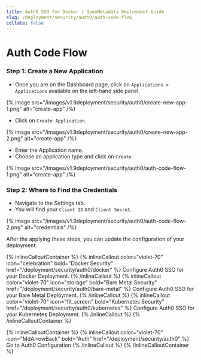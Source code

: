 ```yaml
---
title: Auth0 SSO for Docker | OpenMetadata Deployment Guide
slug: /deployment/security/auth0/auth-code-flow
collate: false
---
```


# Auth Code Flow

### Step 1: Create a New Application

- Once you are on the Dashboard page, click on `Applications > Applications` available on the left-hand side panel.

{% image 
src="/images/v1.9deployment/security/auth0/create-new-app-1.png" 
alt="create-app" /%}

- Click on `Create Application`.

{% image 
src="/images/v1.9deployment/security/auth0/create-new-app-2.png" 
alt="create-app" /%}

- Enter the Application name.
- Choose an application type and click on `Create`.

{% image 
src="/images/v1.9deployment/security/auth0/auth-code-flow-1.png" 
alt="create-app" /%}

### Step 2: Where to Find the Credentials

- Navigate to the Settings tab. 
- You will find your `Client ID` and `Client Secret`.

{% image 
src="/images/v1.9deployment/security/auth0/auth-code-flow-2.png" 
alt="credentials" /%}

After the applying these steps, you can update the configuration of your deployment:

{% inlineCalloutContainer %}
  {% inlineCallout
    color="violet-70"
    icon="celebration"
    bold="Docker Security"
    href="/deployment/security/auth0/docker" %}
    Configure Auth0 SSO for your Docker Deployment.
  {% /inlineCallout %}
  {% inlineCallout
    color="violet-70"
    icon="storage"
    bold="Bare Metal Security"
    href="/deployment/security/auth0/bare-metal" %}
    Configure Auth0 SSO for your Bare Metal Deployment.
  {% /inlineCallout %}
  {% inlineCallout
    color="violet-70"
    icon="fit_screen"
    bold="Kubernetes Security"
    href="/deployment/security/auth0/kubernetes" %}
    Configure Auth0 SSO for your Kubernetes Deployment.
  {% /inlineCallout %}
{% /inlineCalloutContainer %}


{% inlineCalloutContainer %}
  {% inlineCallout
    color="violet-70"
    icon="MdArrowBack"
    bold="Auth"
    href="/deployment/security/auth0" %}
    Go to Auth0 Configuration
  {% /inlineCallout %}
{% /inlineCalloutContainer %}